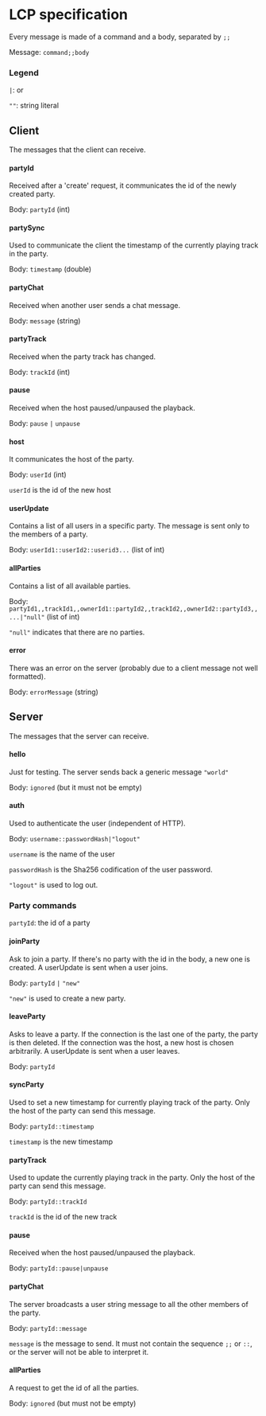 # LCP specification

Every message is made of a command and a body, separated by `;;`

Message: `command;;body`

### Legend

`|`: or

`""`: string literal

## Client

The messages that the client can receive.

#### partyId

Received after a 'create' request, it communicates the id of the newly created party.

Body: `partyId` (int)

#### partySync

Used to communicate the client the timestamp of the currently playing track in the party.

Body: `timestamp` (double)

#### partyChat

Received when another user sends a chat message.

Body: `message` (string)

#### partyTrack

Received when the party track has changed.

Body: `trackId` (int)

#### pause

Received when the host paused/unpaused the playback.

Body: `pause` `|` `unpause`

#### host

It communicates the host of the party.

Body: `userId` (int)

`userId` is the id of the new host

#### userUpdate

Contains a list of all users in a specific party. The message is sent only to the members of a party.

Body: `userId1::userId2::userid3...` (list of int)

#### allParties

Contains a list of all available parties.

Body: `partyId1,,trackId1,,ownerId1::partyId2,,trackId2,,ownerId2::partyId3,,...|"null"` (list of int)

`"null"` indicates that there are no parties.

#### error

There was an error on the server (probably due to a client message not well formatted).

Body: `errorMessage` (string)

## Server

The messages that the server can receive.

#### hello

Just for testing. The server sends back a generic message `"world"`

Body: `ignored` (but it must not be empty)

#### auth

Used to authenticate the user (independent of HTTP).

Body: `username::passwordHash|"logout"`

`username` is the name of the user

`passwordHash` is the Sha256 codification of the user password.

`"logout"` is used to log out.

### Party commands

`partyId`: the id of a party

#### joinParty

Ask to join a party.
If there's no party with the id in the body, a new one is created.
A userUpdate is sent when a user joins.

Body: `partyId` `|` `"new"`

`"new"` is used to create a new party.

#### leaveParty

Asks to leave a party.
If the connection is the last one of the party, the party is then deleted.
If the connection was the host, a new host is chosen arbitrarily.
A userUpdate is sent when a user leaves.

Body: `partyId`

#### syncParty

Used to set a new timestamp for currently playing track of the party.
Only the host of the party can send this message.

Body: `partyId::timestamp`

`timestamp` is the new timestamp

#### partyTrack

Used to update the currently playing track in the party.
Only the host of the party can send this message.

Body: `partyId::trackId`

`trackId` is the id of the new track

#### pause

Received when the host paused/unpaused the playback.

Body: `partyId::pause|unpause`

#### partyChat

The server broadcasts a user string message to all the other members of the party.

Body: `partyId::message`

`message` is the message to send. It must not contain the sequence `;;` or `::`, or the server will not be able to
interpret it.

#### allParties

A request to get the id of all the parties.

Body: `ignored` (but must not be empty)